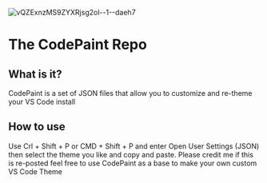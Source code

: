
![vQZExnzMS9ZYXRjsg2ol--1--daeh7](https://github.com/InkyCyber/CodePaint/assets/141637521/fcb4a16f-6836-44c2-b340-53f953bec73d)


# The CodePaint Repo
## What is it?
CodePaint is a set of JSON files that allow you to customize and re-theme your VS Code install
## How to use
Use Crl + Shift + P or CMD + Shift + P and enter Open User Settings (JSON) then select the theme you like and copy and paste.
Please credit me if this is re-posted feel free to use CodePaint as a base to make your own custom VS Code Theme
